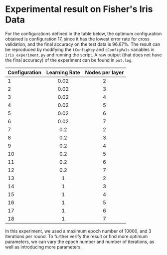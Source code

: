 # Experimental result on Fisher's Iris Data

For the configurations defined in the table below, the optimum configuration obtained is configuration 17, since it has the lowest error rate for cross validation, and the final accuracy on the test data is 96.67%. The result can be reproduced by modifying the `tConfigKey` and `tConfigVals` variables in `iris_experiment.py` and running the script. A raw output (that does not have the final accuracy) of the experiment can be found in `out.log`.

| Configuration | Learning Rate | Nodes per layer |
|:--------------|:-------------:|:---------------:|
| 1             |      0.02     |        2        |
| 2             |      0.02     |        3        |
| 3             |      0.02     |        4        |
| 4             |      0.02     |        5        |
| 5             |      0.02     |        6        |
| 6             |      0.02     |        7        |
| 7             |      0.2      |        2        |
| 8             |      0.2      |        3        |
| 9             |      0.2      |        4        |
| 10            |      0.2      |        5        |
| 11            |      0.2      |        6        |
| 12            |      0.2      |        7        |
| 13            |       1       |        2        |
| 14            |       1       |        3        |
| 15            |       1       |        4        |
| 16            |       1       |        5        |
| 17            |       1       |        6        |
| 18            |       1       |        7        |

In this experiment, we used a maximum epoch number of 10000, and 3 iterations per round. To further verify the result or find more optimum parameters, we can vary the epoch number and number of iterations, as well as introducing more parameters.
